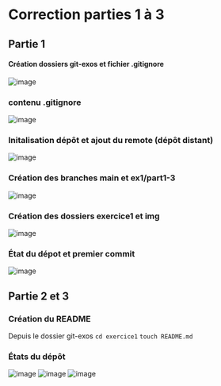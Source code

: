 # Correction parties 1 à 3

## Partie 1
#### Création dossiers git-exos et fichier .gitignore
![image](./img/part1/0.png)

### contenu .gitignore
![image](./img/part1/1.png)

### Initalisation dépôt et ajout du remote (dépôt distant)
![image](./img/part1/2.png)

### Création des branches main et ex1/part1-3

![image](./img/part1/3.png)

### Création des dossiers exercice1 et img
![image](./img/part1/4.png)

### État du dépot et premier commit
![image](./img/part1/5.png)

## Partie 2 et 3
### Création du README
Depuis le dossier git-exos
`cd exercice1`
`touch README.md`

### États du dépôt
![image](./img/part2/0.png)
![image](./img/part2/1.png)
![image](./img/part2/2.png)